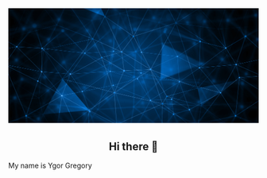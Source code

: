 ## ![Ygor Gregory](https://github.com/Khrons/Khrons/blob/main/img/img1.jpg)
<h2 align="center"> Hi there 👋 </h2>

My name is Ygor Gregory 
